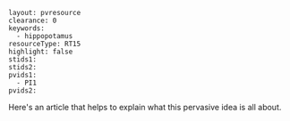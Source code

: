````
layout: pvresource
clearance: 0
keywords:
  - hippopotamus
resourceType: RT15
highlight: false
stids1:
stids2:
pvids1:
  - PI1
pvids2:

````

Here's an article that helps to explain what this pervasive idea is all about.
